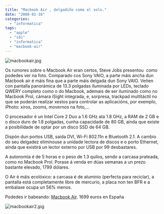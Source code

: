 ```yaml
---
title: "Macbook Air , delgadiño como el solo."
date: "2008-01-16"
categories: 
  - "informatica"
tags: 
  - "apple"
  - "idi"
  - "informatica"
  - "macbook-air"
---
```


![macbookair.jpg](images/macbookair4.jpg)

Os rumores sobre o Macbook Air eran certos, Steve Jobs presentou  como podedes ver na foto. Comparado cos Sony VAIO, a parte máis ancha dun Macbook air é máis fina que a parte máis delgada dun Sony VAIO. Veñen con pantalla panorámica de 13.3 polgadas iluminada por LEDs, teclado QWERY completo como o do Macbook, ademais de ser iluminado como no Macbook Prol, cámara iSight integrada, e, sorpresa, trackpad multitáctil no que se poderán realizar xestos para controlar as aplicacións, por exemplo, iPhoto: xiros, zooms, movernos na foto,...

O procesador é un Intel Core 2 Duo a 1.6 GHz ata 1.8 GHz, a RAM de 2 GB e o disco duro de 1.8 polgadas, cunha capacidade de 80 GB, aínda que existe a posibilidade de optar por un disco SSD de 64 GB.

Dispón dun portos USB, saída DVI, Wi-Fi 802.11n e Bluetooth 2.1. A cambio do seu delgadez eliminouse a unidade lectora de discos e o porto Ethernet, aínda que existirá un lector externo por USB por 99 desbastares.

A autonomía é de 5 horas e o peso de 1.3 quilos, sendo a carcasa prateada, como no Macbook Prol. Porase á venda en dúas semanas a un prezo bastante elevado, 1799 dólares.

O Air é máis ecolóxico: a carcasa é de aluminio (perfecta para reciclar), a pantalla está completamente libre de mercurio, a placa non ten BFR e a embalaxe ocupa un 56% menos.

Podedes ir babeando: [Macbook Air](http://www.apple.com/macbookair/). 1699 euros en España

![macbookair2.jpg](images/macbookair23.jpg)
